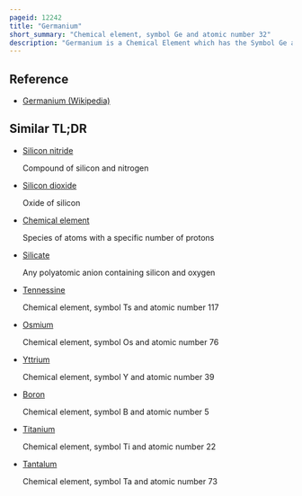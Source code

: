 ```yaml
---
pageid: 12242
title: "Germanium"
short_summary: "Chemical element, symbol Ge and atomic number 32"
description: "Germanium is a Chemical Element which has the Symbol Ge and the atomic Number 32. It is lustrous, hard-brittle, grayish-white and similar in appearance to silicon. It is a Metalloid in the Carbon Group that is chemically similar to its Group Neighbors tin and silicon. Like Silicon in Nature Germanium Reacts and Forms Complexes with Oxygen naturally."
---
```


## Reference

- [Germanium (Wikipedia)](https://en.wikipedia.org/?curid=12242)

## Similar TL;DR

- [Silicon nitride](/tldr/en/silicon-nitride)

  Compound of silicon and nitrogen

- [Silicon dioxide](/tldr/en/silicon-dioxide)

  Oxide of silicon

- [Chemical element](/tldr/en/chemical-element)

  Species of atoms with a specific number of protons

- [Silicate](/tldr/en/silicate)

  Any polyatomic anion containing silicon and oxygen

- [Tennessine](/tldr/en/tennessine)

  Chemical element, symbol Ts and atomic number 117

- [Osmium](/tldr/en/osmium)

  Chemical element, symbol Os and atomic number 76

- [Yttrium](/tldr/en/yttrium)

  Chemical element, symbol Y and atomic number 39

- [Boron](/tldr/en/boron)

  Chemical element, symbol B and atomic number 5

- [Titanium](/tldr/en/titanium)

  Chemical element, symbol Ti and atomic number 22

- [Tantalum](/tldr/en/tantalum)

  Chemical element, symbol Ta and atomic number 73
